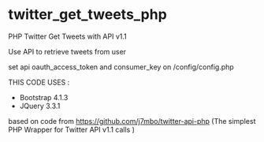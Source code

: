 # twitter_get_tweets_php
PHP Twitter Get Tweets with API v1.1 

Use API to retrieve tweets from user

set api oauth_access_token and consumer_key on /config/config.php



THIS CODE USES :

- Bootstrap 4.1.3
- JQuery 3.3.1


based on code from https://github.com/j7mbo/twitter-api-php (The simplest PHP Wrapper for Twitter API v1.1 calls )
